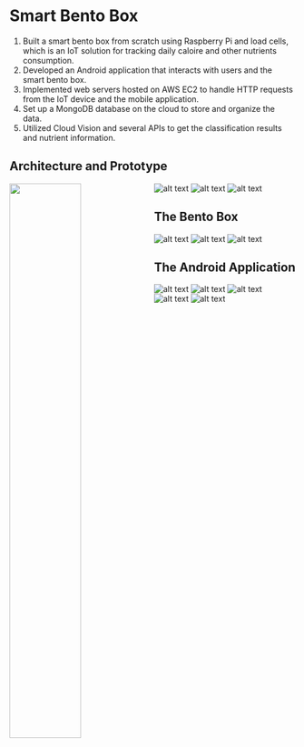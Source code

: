 # Smart Bento Box

1. Built a smart bento box from scratch using Raspberry Pi and load cells, which is an IoT solution for tracking daily caloire and other nutrients consumption.
2. Developed an Android application that interacts with users and the smart bento box.
3. Implemented web servers hosted on AWS EC2 to handle HTTP requests from the IoT device and the mobile application.
4. Set up a MongoDB database on the cloud to store and organize the data.
5. Utilized Cloud Vision and several APIs to get the classification results and nutrient information.

## Architecture and Prototype
[architecture]:/SmartBentoBox/images/architecture.png "Architecture"
[prototype]:/SmartBentoBox/images/prototype.png "Prototype"
[app1]:/SmartBentoBox/images/abstract2.png "App Demo"
<img src="/SmartBentoBox/images/architecture.png" align="left" width="50%" >
![alt text][architecture]
![alt text][prototype]
![alt text][app1]
## The Bento Box
[bento]: /SmartBentoBox/images/thebento.jpg "Structure"
[hx711]: /SmartBentoBox/images/hx711.jpg "HX711 amplifiers"
[loadcells]: /SmartBentoBox/images/loadcells.jpg "load cells"
![alt text][bento]
![alt text][hx711]
![alt text][loadcells]
## The Android Application
[app2]: /SmartBentoBox/images/app2.jpg
[app3]: /SmartBentoBox/images/app3.jpg
[app4]: /SmartBentoBox/images/app4.jpg
[app5]: /SmartBentoBox/images/app5.jpg
[app6]: /SmartBentoBox/images/app6.jpg
![alt text][app2]
![alt text][app3]
![alt text][app4]
![alt text][app5]
![alt text][app6]
